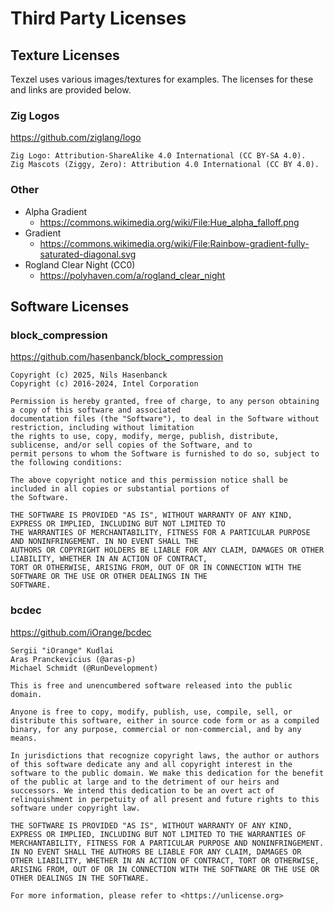 # Third Party Licenses

## Texture Licenses
Texzel uses various images/textures for examples. The licenses for these and links are provided below.

### Zig Logos
https://github.com/ziglang/logo
```
Zig Logo: Attribution-ShareAlike 4.0 International (CC BY-SA 4.0).
Zig Mascots (Ziggy, Zero): Attribution 4.0 International (CC BY 4.0).
```

### Other
* Alpha Gradient
    * https://commons.wikimedia.org/wiki/File:Hue_alpha_falloff.png
* Gradient
    * https://commons.wikimedia.org/wiki/File:Rainbow-gradient-fully-saturated-diagonal.svg
* Rogland Clear Night (CC0)
    * https://polyhaven.com/a/rogland_clear_night 

## Software Licenses

### block_compression
https://github.com/hasenbanck/block_compression

```
Copyright (c) 2025, Nils Hasenbanck
Copyright (c) 2016-2024, Intel Corporation

Permission is hereby granted, free of charge, to any person obtaining a copy of this software and associated
documentation files (the "Software"), to deal in the Software without restriction, including without limitation
the rights to use, copy, modify, merge, publish, distribute, sublicense, and/or sell copies of the Software, and to
permit persons to whom the Software is furnished to do so, subject to the following conditions:

The above copyright notice and this permission notice shall be included in all copies or substantial portions of
the Software.

THE SOFTWARE IS PROVIDED "AS IS", WITHOUT WARRANTY OF ANY KIND, EXPRESS OR IMPLIED, INCLUDING BUT NOT LIMITED TO
THE WARRANTIES OF MERCHANTABILITY, FITNESS FOR A PARTICULAR PURPOSE AND NONINFRINGEMENT. IN NO EVENT SHALL THE
AUTHORS OR COPYRIGHT HOLDERS BE LIABLE FOR ANY CLAIM, DAMAGES OR OTHER LIABILITY, WHETHER IN AN ACTION OF CONTRACT,
TORT OR OTHERWISE, ARISING FROM, OUT OF OR IN CONNECTION WITH THE SOFTWARE OR THE USE OR OTHER DEALINGS IN THE
SOFTWARE.
```


### bcdec
https://github.com/iOrange/bcdec

```
Sergii "iOrange" Kudlai
Aras Pranckevicius (@aras-p) 
Michael Schmidt (@RunDevelopment)
```

```
This is free and unencumbered software released into the public domain.

Anyone is free to copy, modify, publish, use, compile, sell, or
distribute this software, either in source code form or as a compiled
binary, for any purpose, commercial or non-commercial, and by any
means.

In jurisdictions that recognize copyright laws, the author or authors
of this software dedicate any and all copyright interest in the
software to the public domain. We make this dedication for the benefit
of the public at large and to the detriment of our heirs and
successors. We intend this dedication to be an overt act of
relinquishment in perpetuity of all present and future rights to this
software under copyright law.

THE SOFTWARE IS PROVIDED "AS IS", WITHOUT WARRANTY OF ANY KIND,
EXPRESS OR IMPLIED, INCLUDING BUT NOT LIMITED TO THE WARRANTIES OF
MERCHANTABILITY, FITNESS FOR A PARTICULAR PURPOSE AND NONINFRINGEMENT.
IN NO EVENT SHALL THE AUTHORS BE LIABLE FOR ANY CLAIM, DAMAGES OR
OTHER LIABILITY, WHETHER IN AN ACTION OF CONTRACT, TORT OR OTHERWISE,
ARISING FROM, OUT OF OR IN CONNECTION WITH THE SOFTWARE OR THE USE OR
OTHER DEALINGS IN THE SOFTWARE.

For more information, please refer to <https://unlicense.org>
```
